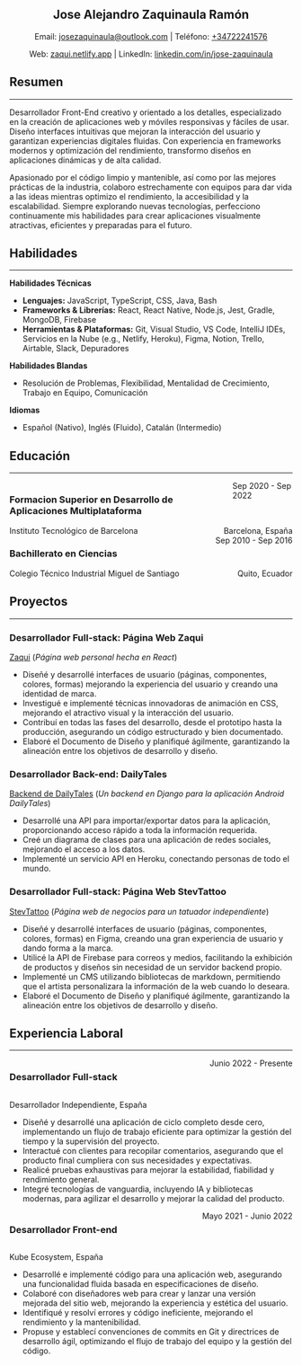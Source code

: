 <h2 style="text-align: center;"> Jose Alejandro Zaquinaula Ramón </h2>
<p style="text-align: center;">
    Email: <a href="mailto:josezaquinaula@outlook.com">josezaquinaula@outlook.com</a>
    |
    Teléfono: <a href="tel:+34722241576">+34722241576</a>  
</p>
<p style="text-align: center;">
    Web: <a href="https://zaqui.netlify.app">zaqui.netlify.app</a>
    |
    LinkedIn: <a href="https://www.linkedin.com/in/jose-zaquinaula">linkedin.com/in/jose-zaquinaula</a>
</p>


## Resumen
---
Desarrollador Front-End creativo y orientado a los detalles, especializado en la creación de aplicaciones web y móviles responsivas y fáciles de usar. Diseño interfaces intuitivas que mejoran la interacción del usuario y garantizan experiencias digitales fluidas. Con experiencia en frameworks modernos y optimización del rendimiento, transformo diseños en aplicaciones dinámicas y de alta calidad.

Apasionado por el código limpio y mantenible, así como por las mejores prácticas de la industria, colaboro estrechamente con equipos para dar vida a las ideas mientras optimizo el rendimiento, la accesibilidad y la escalabilidad. Siempre explorando nuevas tecnologías, perfecciono continuamente mis habilidades para crear aplicaciones visualmente atractivas, eficientes y preparadas para el futuro.

## Habilidades
---
**Habilidades Técnicas**  
- **Lenguajes:** JavaScript, TypeScript, CSS, Java, Bash
- **Frameworks & Librerías:** React, React Native, Node.js, Jest, Gradle, MongoDB, Firebase  
- **Herramientas & Plataformas:** Git, Visual Studio, VS Code, IntelliJ IDEs, Servicios en la Nube (e.g., Netlify, Heroku), Figma, Notion, Trello, Airtable, Slack, Depuradores  

**Habilidades Blandas**  
- Resolución de Problemas, Flexibilidad, Mentalidad de Crecimiento, Trabajo en Equipo, Comunicación  

**Idiomas**  
- Español (Nativo), Inglés (Fluido), Catalán (Intermedio)  


## Educación
---
<div style="display: flex; justify-content: space-between;">
  <h3 style="font-weight: bold;">Formacion Superior en Desarrollo de Aplicaciones Multiplataforma</h3>
  <span>Sep 2020 - Sep 2022 </span>
</div>
<div style="display: flex; justify-content: space-between;">
  <span class="small_size">Instituto Tecnológico de Barcelona</span>
  <span class="small_size">Barcelona, España </span>
</div>

<div style="display: flex; justify-content: space-between;">
  <h3 style="font-weight: bold;">Bachillerato en Ciencias</h3>
  <span>Sep 2010 - Sep 2016 </span>
</div>
<div style="display: flex; justify-content: space-between;">
  <span class="small_size">Colegio Técnico Industrial Miguel de Santiago</span>
  <span class="small_size">Quito, Ecuador </span>
</div>

## Proyectos
---


### Desarrollador Full-stack: Página Web Zaqui

[Zaqui](https://zaqui.netlify.app/my_works) (*Página web personal hecha en React*)

- Diseñé y desarrollé interfaces de usuario (páginas, componentes, colores, formas) mejorando la experiencia del usuario y creando una identidad de marca.
- Investigué e implementé técnicas innovadoras de animación en CSS, mejorando el atractivo visual y la interacción del usuario.
- Contribuí en todas las fases del desarrollo, desde el prototipo hasta la producción, asegurando un código estructurado y bien documentado.
- Elaboré el Documento de Diseño y planifiqué ágilmente, garantizando la alineación entre los objetivos de desarrollo y diseño.

### Desarrollador Back-end: DailyTales

[Backend de DailyTales](https://gitlab.com/JoseZaq/daily-tales) (*Un backend en Django para la aplicación Android DailyTales*)

- Desarrollé una API para importar/exportar datos para la aplicación, proporcionando acceso rápido a toda la información requerida.
- Creé un diagrama de clases para una aplicación de redes sociales, mejorando el acceso a los datos.
- Implementé un servicio API en Heroku, conectando personas de todo el mundo.

### Desarrollador Full-stack: Página Web StevTattoo

[StevTattoo](https://stevtattoo.netlify.app/) (*Página web de negocios para un tatuador independiente*)

- Diseñé y desarrollé interfaces de usuario (páginas, componentes, colores, formas) en Figma, creando una gran experiencia de usuario y dando forma a la marca.
- Utilicé la API de Firebase para correos y medios, facilitando la exhibición de productos y diseños sin necesidad de un servidor backend propio.
- Implementé un CMS utilizando bibliotecas de markdown, permitiendo que el artista personalizara la información de la web cuando lo deseara.
- Elaboré el Documento de Diseño y planifiqué ágilmente, garantizando la alineación entre los objetivos de desarrollo y diseño.

## Experiencia Laboral
---

<div style="display: flex; justify-content: space-between;">
  <h3 style="font-weight: bold;">Desarrollador Full-stack</h3>
  <span>Junio 2022 - Presente</span>
</div>

<p class="small_size">Desarrollador Independiente, España</p>

- Diseñé y desarrollé una aplicación de ciclo completo desde cero, implementando un flujo de trabajo eficiente para optimizar la gestión del tiempo y la supervisión del proyecto.
- Interactué con clientes para recopilar comentarios, asegurando que el producto final cumpliera con sus necesidades y expectativas.
- Realicé pruebas exhaustivas para mejorar la estabilidad, fiabilidad y rendimiento general.
- Integré tecnologías de vanguardia, incluyendo IA y bibliotecas modernas, para agilizar el desarrollo y mejorar la calidad del producto.

<div style="display: flex; justify-content: space-between;">
  <h3 style="font-weight: bold;">Desarrollador Front-end</h3>
  <span>Mayo 2021 - Junio 2022</span>
</div>

<p class="small_size">Kube Ecosystem, España</p>

- Desarrollé e implementé código para una aplicación web, asegurando una funcionalidad fluida basada en especificaciones de diseño.
- Colaboré con diseñadores web para crear y lanzar una versión mejorada del sitio web, mejorando la experiencia y estética del usuario.
- Identifiqué y resolví errores y código ineficiente, mejorando el rendimiento y la mantenibilidad.
- Propuse y establecí convenciones de commits en Git y directrices de desarrollo ágil, optimizando el flujo de trabajo del equipo y la gestión del código.
